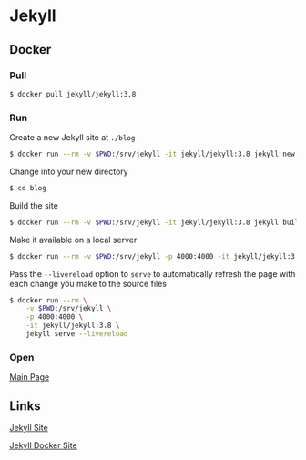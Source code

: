  

# Jekyll

## Docker

### Pull

```bash
$ docker pull jekyll/jekyll:3.8
```

### Run

Create a new Jekyll site at `./blog`

```bash
$ docker run --rm -v $PWD:/srv/jekyll -it jekyll/jekyll:3.8 jekyll new blog
```

Change into your new directory

```bash
$ cd blog
```

Build the site

```bash
$ docker run --rm -v $PWD:/srv/jekyll -it jekyll/jekyll:3.8 jekyll build
```

Make it available on a local server

```bash
$ docker run --rm -v $PWD:/srv/jekyll -p 4000:4000 -it jekyll/jekyll:3.8 jekyll serve
```

Pass the `--livereload` option to `serve` to automatically refresh the page with each change you make to the source files

```bash
$ docker run --rm \
	-v $PWD:/srv/jekyll \
	-p 4000:4000 \
	-it jekyll/jekyll:3.8 \
	jekyll serve --livereload
```

### Open

[Main Page](http://localhost:4000/)

## Links

[Jekyll Site](https://jekyllrb.com/)

[Jekyll Docker Site](https://github.com/envygeeks/jekyll-docker/blob/master/README.md)